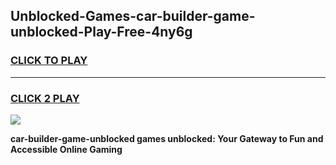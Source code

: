 
## Unblocked-Games-car-builder-game-unblocked-Play-Free-4ny6g
<h3>
<a href="https://premium76.site?title=car-builder-game-unblocked&ref=17A">CLICK TO PLAY</a></h3>
<hr>

<h3>
<a href="https://premium76.site?title=car-builder-game-unblocked&ref=17A">CLICK 2 PLAY</a>
  
</h3>

<a href="https://premium76.site?title=car-builder-game-unblocked&ref=17A"><img src="https://clearcache.store/games.png"></a>


**car-builder-game-unblocked games unblocked: Your Gateway to Fun and Accessible Online Gaming**
